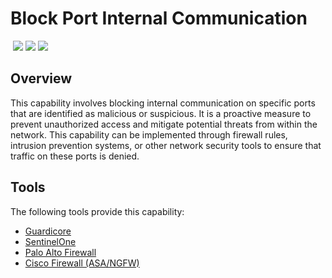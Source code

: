 # Block Port Internal Communication
&nbsp;![](https://img.shields.io/badge/ID-C3108-blue)&nbsp;![](https://img.shields.io/badge/Phase-Containment_%28P0003%29-blue)&nbsp;![](https://img.shields.io/badge/Category-Network-blue)
## Overview
This capability involves blocking internal communication on specific ports that are identified as malicious or suspicious. It is a proactive measure to prevent unauthorized access and mitigate potential threats from within the network. This capability can be implemented through firewall rules, intrusion prevention systems, or other network security tools to ensure that traffic on these ports is denied.

## Tools
The following tools provide this capability:

- [Guardicore](../tool/guardicore/C3108.md)
- [SentinelOne](../tool/sentinelone/C3108.md)
- [Palo Alto Firewall](../tool/palo-alto-fw/C3108.md)
- [Cisco Firewall (ASA/NGFW)](../tool/cisco-fw/C3108.md)